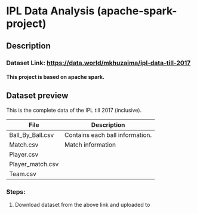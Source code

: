 # IPL Data Analysis (apache-spark-project)
## Description
### Dataset Link: https://data.world/mkhuzaima/ipl-data-till-2017
#### This project is based on apache spark.

## Dataset preview
This is the complete data of the IPL till 2017 (inclusive).


| File	|Description |
| ----- | -----------|
|Ball_By_Ball.csv | Contains each ball information.|
|Match.csv| Match information|
|Player.csv||
|Player_match.csv||
|Team.csv||
### Steps:
1. Download dataset from the above link and uploaded to 
